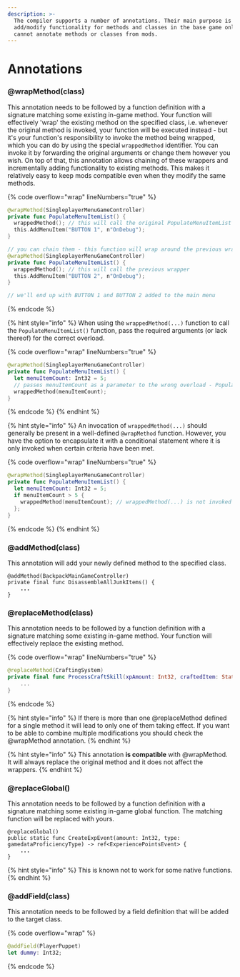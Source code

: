 ```yaml
---
description: >-
  The compiler supports a number of annotations. Their main purpose is to
  add/modify functionality for methods and classes in the base game only. You
  cannot annotate methods or classes from mods.
---
```


# Annotations

### @wrapMethod(class)

This annotation needs to be followed by a function definition with a signature matching some existing in-game method. Your function will effectively 'wrap' the existing method on the specified class, i.e. whenever the original method is invoked, your function will be executed instead - but it's your function's responsibility to invoke the method being wrapped, which you can do by using the special `wrappedMethod` identifier. You can invoke it by forwarding the original arguments or change them however you wish. On top of that, this annotation allows chaining of these wrappers and incrementally adding functionality to existing methods. This makes it relatively easy to keep mods compatible even when they modify the same methods.

{% code overflow="wrap" lineNumbers="true" %}
```swift
@wrapMethod(SingleplayerMenuGameController)
private func PopulateMenuItemList() {
  wrappedMethod(); // this will call the original PopulateMenuItemList
  this.AddMenuItem("BUTTON 1", n"OnDebug");
}

// you can chain them - this function will wrap around the previous wrapper
@wrapMethod(SingleplayerMenuGameController)
private func PopulateMenuItemList() {
  wrappedMethod(); // this will call the previous wrapper
  this.AddMenuItem("BUTTON 2", n"OnDebug");
}

// we'll end up with BUTTON 1 and BUTTON 2 added to the main menu
```
{% endcode %}

{% hint style="info" %}
When using the `wrappedMethod(...)` function to call the `PopulateMenuItemList()` function, pass the required arguments (or lack thereof) for the correct overload.

{% code overflow="wrap" lineNumbers="true" %}
```swift
@wrapMethod(SingleplayerMenuGameController)
private func PopulateMenuItemList() {
  let menuItemCount: Int32 = 5;
  // passes menuItemCount as a parameter to the wrong overload - PopulateMenuItemList(count: Int32)
  wrappedMethod(menuItemCount);
}
```
{% endcode %}
{% endhint %}

{% hint style="info" %}
An invocation of `wrappedMethod(...)` should generally be present in a well-defined `@wrapMethod` function. However, you have the option to encapsulate it with a conditional statement where it is only invoked when certain criteria have been met.

{% code overflow="wrap" lineNumbers="true" %}
```swift
@wrapMethod(SingleplayerMenuGameController)
private func PopulateMenuItemList() {
  let menuItemCount: Int32 = 5;
  if menuItemCount > 5 {
    wrappedMethod(menuItemCount); // wrappedMethod(...) is not invoked because the conditional 'if' statement doesn't return true
  };
}
```
{% endcode %}
{% endhint %}

### @addMethod(class)

This annotation will add your newly defined method to the specified class.

<pre class="language-swift" data-overflow="wrap" data-line-numbers><code class="lang-swift">@addMethod(BackpackMainGameController)
private final func DisassembleAllJunkItems() {
<strong>    ...
</strong>}
</code></pre>

### @replaceMethod(class)

This annotation needs to be followed by a function definition with a signature matching some existing in-game method. Your function will effectively replace the existing method.

{% code overflow="wrap" lineNumbers="true" %}
```swift
@replaceMethod(CraftingSystem)
private final func ProcessCraftSkill(xpAmount: Int32, craftedItem: StatsObjectID) {
    ...
}
```
{% endcode %}

{% hint style="info" %}
If there is more than one @replaceMethod defined for a single method it will lead to only one of them taking effect. If you want to be able to combine multiple modifications you should check the @wrapMethod annotation.
{% endhint %}

{% hint style="info" %}
This annotation **is compatible** with @wrapMethod. It will always replace the original method and it does not affect the wrappers.
{% endhint %}

### @replaceGlobal()

This annotation needs to be followed by a function definition with a signature matching some existing in-game global function. The matching function will be replaced with yours.

<pre class="language-swift" data-overflow="wrap" data-line-numbers><code class="lang-swift">@replaceGlobal()
public static func CreateExpEvent(amount: Int32, type: gamedataProficiencyType) -> ref&#x3C;ExperiencePointsEvent> {
<strong>    ...
</strong>}
</code></pre>

{% hint style="info" %}
This is known not to work for some native functions.
{% endhint %}

### @addField(class)

This annotation needs to be followed by a field definition that will be added to the target class.

{% code overflow="wrap" %}
```swift
@addField(PlayerPuppet)
let dummy: Int32;
```
{% endcode %}
